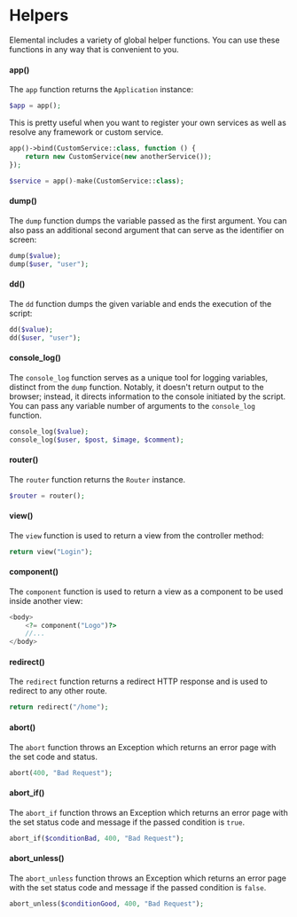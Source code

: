 # Helpers

Elemental includes a variety of global helper functions. You can use these functions in any way that is convenient to you.

#### app()
The `app` function returns the `Application` instance:

```php
$app = app();
```
This is pretty useful when you want to register your own services as well as resolve any framework or custom service.

```php
app()->bind(CustomService::class, function () {
    return new CustomService(new anotherService());
});

$service = app()-make(CustomService::class);
```

#### dump()
The `dump` function dumps the variable passed as the first argument. You can also pass an additional second argument that can serve as the identifier on screen:
```php
dump($value);
dump($user, "user");
```

#### dd()
The `dd` function dumps the given variable and ends the execution of the script:
```php
dd($value);
dd($user, "user");
```

#### console_log()
The `console_log` function serves as a unique tool for logging variables, distinct from the `dump` function. Notably, it doesn't return output to the browser; instead, it directs information to the console initiated by the script. You can pass any variable number of arguments to the `console_log` function.

```php
console_log($value);
console_log($user, $post, $image, $comment);
```

#### router()
The `router` function returns the `Router` instance.
```php
$router = router();
```

#### view()
The `view` function is used to return a view from the controller method:
```php
return view("Login");
```

#### component()
The `component` function is used to return a view as a component to be used inside another view:
```php
<body>
    <?= component("Logo")?>
    //...
</body>
```

#### redirect()
The `redirect` function returns a redirect HTTP response and is used to redirect to any other route.
```php
return redirect("/home");
```

#### abort()
The `abort` function throws an Exception which returns an error page with the set code and status.
```php
abort(400, "Bad Request");
```

#### abort_if()
The `abort_if` function throws an Exception which returns an error page with the set status code and message if the passed condition is `true`.
```php
abort_if($conditionBad, 400, "Bad Request");
```

#### abort_unless()
The `abort_unless` function throws an Exception which returns an error page with the set status code and message if the passed condition is `false`.
```php
abort_unless($conditionGood, 400, "Bad Request");
```
